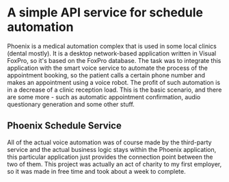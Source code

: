 # A simple API service for schedule automation

Phoenix is a medical automation complex that is used in some local clinics (dental mostly). It is a desktop network-based application written in Visual FoxPro, so it's based on the FoxPro database.
The task was to integrate this application with the smart voice service to automate the process of the appointment booking, so the patient calls a certain phone number and makes an appointment using a voice robot. The profit of such automation is in a decrease of a clinic reception load. This is the basic scenario, and there are some more - such as automatic appointment confirmation, audio questionary generation and some other stuff.

## Phoenix Schedule Service

All of the actual voice automation was of course made by the third-party service and the actual business logic stays within the Phoenix application, this particular application just provides the connection point between the two of them.
This project was actually an act of charity to my first employer, so it was made in free time and took about a week to complete.
